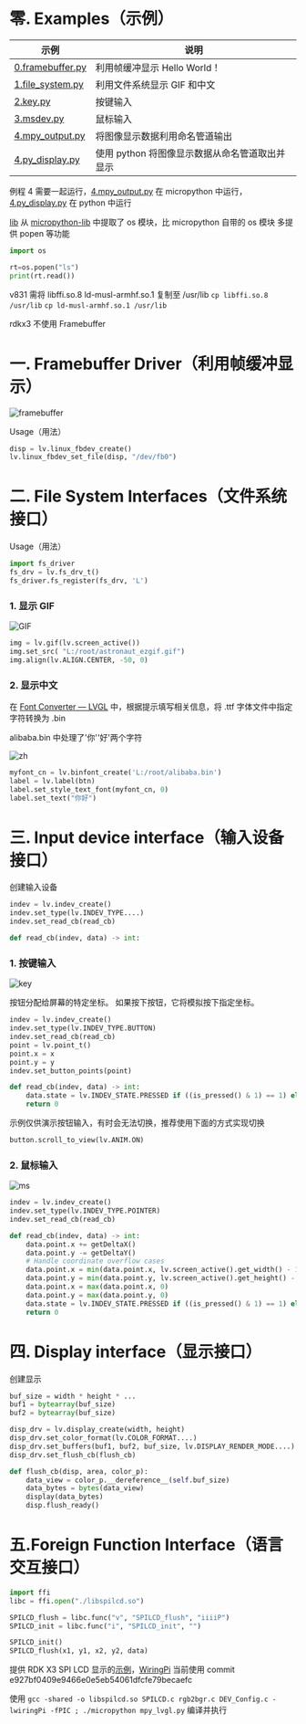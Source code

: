 # 零. Examples（示例）

| 示例                                      | 说明                                           |
| ----------------------------------------- | ---------------------------------------------- |
| [0.framebuffer.py](v831/0.framebuffer.py) | 利用帧缓冲显示 Hello World！                   |
| [1.file_system.py](v831/1.file_system.py) | 利用文件系统显示 GIF 和中文                    |
| [2.key.py](v831/2.key.py)                 | 按键输入                                       |
| [3.msdev.py](v831/3.msdev.py)             | 鼠标输入                                       |
| [4.mpy_output.py](v831/4.mpy_output.py)   | 将图像显示数据利用命名管道输出                 |
| [4.py_display.py](v831/4.py_display.py)   | 使用 python 将图像显示数据从命名管道取出并显示 |

例程 4 需要一起运行，[4.mpy_output.py](v831/4.mpy_output.py) 在 micropython 中运行，[4.py_display.py](v831/4.py_display.py) 在 python 中运行

[lib](lib) 从 [micropython-lib](https://github.com/micropython/micropython-lib) 中提取了 os 模块，比  micropython 自带的 os 模块 多提供 popen 等功能

```python
import os

rt=os.popen("ls")
print(rt.read())
```

v831 需将 libffi.so.8 ld-musl-armhf.so.1 复制至 /usr/lib `cp libffi.so.8 /usr/lib`  `cp ld-musl-armhf.so.1 /usr/lib`

rdkx3 不使用 Framebuffer

# 一. Framebuffer Driver（利用帧缓冲显示）

![framebuffer](resource/framebuffer.png)

Usage（用法）

```python
disp = lv.linux_fbdev_create()
lv.linux_fbdev_set_file(disp, "/dev/fb0")
```

# 二. File System Interfaces（文件系统接口）

Usage（用法）

```python
import fs_driver
fs_drv = lv.fs_drv_t()
fs_driver.fs_register(fs_drv, 'L')
```

### 1. 显示 GIF

![GIF](resource/GIF.gif)

```python
img = lv.gif(lv.screen_active())
img.set_src( "L:/root/astronaut_ezgif.gif")
img.align(lv.ALIGN.CENTER, -50, 0)
```

### 2. 显示中文

在 [Font Converter — LVGL](https://lvgl.io/tools/fontconverter) 中，根据提示填写相关信息，将 .ttf 字体文件中指定字符转换为 .bin

alibaba.bin 中处理了'你''好'两个字符

![zh](resource/zh.jpg)

```python
myfont_cn = lv.binfont_create('L:/root/alibaba.bin')
label = lv.label(btn)
label.set_style_text_font(myfont_cn, 0)
label.set_text("你好")
```

# 三. Input device interface（输入设备接口）

创建输入设备

```python
indev = lv.indev_create()
indev.set_type(lv.INDEV_TYPE....)
indev.set_read_cb(read_cb)

def read_cb(indev, data) -> int:
```

### 1. 按键输入

![key](resource/key.gif)

按钮分配给屏幕的特定坐标。 如果按下按钮，它将模拟按下指定坐标。

```python
indev = lv.indev_create()
indev.set_type(lv.INDEV_TYPE.BUTTON)
indev.set_read_cb(read_cb)
point = lv.point_t()
point.x = x
point.y = y
indev.set_button_points(point)

def read_cb(indev, data) -> int:
    data.state = lv.INDEV_STATE.PRESSED if ((is_pressed() & 1) == 1) else lv.INDEV_STATE.RELEASED
    return 0
```

示例仅供演示按钮输入，有时会无法切换，推荐使用下面的方式实现切换

```python
button.scroll_to_view(lv.ANIM.ON)
```

### 2. 鼠标输入

![ms](resource/ms.gif)

```python
indev = lv.indev_create()
indev.set_type(lv.INDEV_TYPE.POINTER)
indev.set_read_cb(read_cb)

def read_cb(indev, data) -> int:
    data.point.x += getDeltaX()
    data.point.y -= getDeltaY()
    # Handle coordinate overflow cases
    data.point.x = min(data.point.x, lv.screen_active().get_width() - 1)
    data.point.y = min(data.point.y, lv.screen_active().get_height() - 1)
    data.point.x = max(data.point.x, 0)
    data.point.y = max(data.point.y, 0)
    data.state = lv.INDEV_STATE.PRESSED if ((is_pressed() & 1) == 1) else lv.INDEV_STATE.RELEASED
    return 0
```

# 四. Display interface（显示接口）

创建显示

```python
buf_size = width * height * ...
buf1 = bytearray(buf_size)
buf2 = bytearray(buf_size)

disp_drv = lv.display_create(width, height)
disp_drv.set_color_format(lv.COLOR_FORMAT....)
disp_drv.set_buffers(buf1, buf2, buf_size, lv.DISPLAY_RENDER_MODE....)
disp_drv.set_flush_cb(flush_cb)

def flush_cb(disp, area, color_p):
    data_view = color_p.__dereference__(self.buf_size)
    data_bytes = bytes(data_view)
    display(data_bytes)
    disp.flush_ready()
```

# 五.Foreign Function Interface（语言交互接口）

```python
import ffi
libc = ffi.open("./libspilcd.so")

SPILCD_flush = libc.func("v", "SPILCD_flush", "iiiiP")
SPILCD_init = libc.func("i", "SPILCD_init", "")

SPILCD_init()
SPILCD_flush(x1, y1, x2, y2, data)
```

提供 RDK X3 SPI LCD 显示的[示例](rdkx3/spilcd)，[WiringPi](https://gitee.com/study-dp/WiringPi) 当前使用 commit e927bf0409e9466e0e5eb54061dfcfe79becaefc

使用 `gcc -shared -o libspilcd.so SPILCD.c rgb2bgr.c DEV_Config.c -lwiringPi -fPIC ; ./micropython mpy_lvgl.py` 编译并执行

